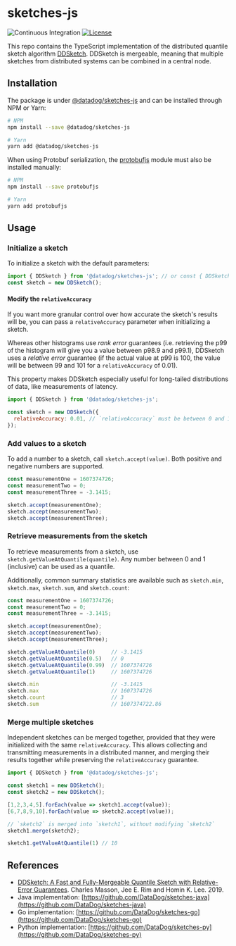 # sketches-js

![Continuous Integration](https://github.com/DataDog/sketches-js/workflows/Continuous%20Integration/badge.svg) [![License](https://img.shields.io/badge/License-Apache%202.0-blue.svg)](https://opensource.org/licenses/Apache-2.0)

This repo contains the TypeScript implementation of the distributed quantile sketch algorithm [DDSketch](http://www.vldb.org/pvldb/vol12/p2195-masson.pdf). DDSketch is mergeable, meaning that multiple sketches from distributed systems can be combined in a central node.

## Installation

The package is under [@datadog/sketches-js](https://www.npmjs.com/package/@datadog/sketches-js) and can be installed through NPM or Yarn:

```sh
# NPM
npm install --save @datadog/sketches-js

# Yarn
yarn add @datadog/sketches-js
```

When using Protobuf serialization, the [protobufjs](https://www.npmjs.com/package/protobufjs) module must also be installed manually:

```sh
# NPM
npm install --save protobufjs

# Yarn
yarn add protobufjs
```

## Usage

### Initialize a sketch

To initialize a sketch with the default parameters:

```js
import { DDSketch } from '@datadog/sketches-js'; // or const { DDSketch } = require('@datadog/sketches-js');
const sketch = new DDSketch();
```

#### Modify the `relativeAccuracy`

If you want more granular control over how accurate the sketch's results will be, you can pass a `relativeAccuracy` parameter when initializing a sketch.

Whereas other histograms use _rank error_ guarantees (i.e. retrieving the p99 of the histogram will give you a value between p98.9 and p99.1), DDSketch uses a _relative error_ guarantee (if the actual value at p99 is 100, the value will be between 99 and 101 for a `relativeAccuracy` of 0.01).

This property makes DDSketch especially useful for long-tailed distributions of data, like measurements of latency.

```js
import { DDSketch } from '@datadog/sketches-js';

const sketch = new DDSketch({
  relativeAccuracy: 0.01, // `relativeAccuracy` must be between 0 and 1
});
```

### Add values to a sketch

To add a number to a sketch, call `sketch.accept(value)`. Both positive and negative numbers are supported.

```js
const measurementOne = 1607374726;
const measurementTwo = 0;
const measurementThree = -3.1415;

sketch.accept(measurementOne);
sketch.accept(measurementTwo);
sketch.accept(measurementThree);
```

### Retrieve measurements from the sketch

To retrieve measurements from a sketch, use `sketch.getValueAtQuantile(quantile)`. Any number between 0 and 1 (inclusive) can be used as a quantile.

Additionally, common summary statistics are available such as `sketch.min`, `sketch.max`, `sketch.sum`, and `sketch.count`:

```js
const measurementOne = 1607374726;
const measurementTwo = 0;
const measurementThree = -3.1415;

sketch.accept(measurementOne);
sketch.accept(measurementTwo);
sketch.accept(measurementThree);

sketch.getValueAtQuantile(0)     // -3.1415
sketch.getValueAtQuantile(0.5)   // 0
sketch.getValueAtQuantile(0.99)  // 1607374726
sketch.getValueAtQuantile(1)     // 1607374726

sketch.min                       // -3.1415
sketch.max                       // 1607374726
sketch.count                     // 3
sketch.sum                       // 1607374722.86
```

### Merge multiple sketches

Independent sketches can be merged together, provided that they were initialized with the same `relativeAccuracy`. This allows collecting and transmitting measurements in a distributed manner, and merging their results together while preserving the `relativeAccuracy` guarantee.

```js
import { DDSketch } from '@datadog/sketches-js';

const sketch1 = new DDSketch();
const sketch2 = new DDSketch();

[1,2,3,4,5].forEach(value => sketch1.accept(value));
[6,7,8,9,10].forEach(value => sketch2.accept(value));

// `sketch2` is merged into `sketch1`, without modifying `sketch2`
sketch1.merge(sketch2);

sketch1.getValueAtQuantile(1) // 10
```

## References
* [DDSketch: A Fast and Fully-Mergeable Quantile Sketch with Relative-Error Guarantees](http://www.vldb.org/pvldb/vol12/p2195-masson.pdf). Charles Masson, Jee E. Rim and Homin K. Lee. 2019.
* Java implementation: [https://github.com/DataDog/sketches-java](https://github.com/DataDog/sketches-java)
* Go implementation: [https://github.com/DataDog/sketches-go](https://github.com/DataDog/sketches-go)
* Python implementation: [https://github.com/DataDog/sketches-py](https://github.com/DataDog/sketches-py)
